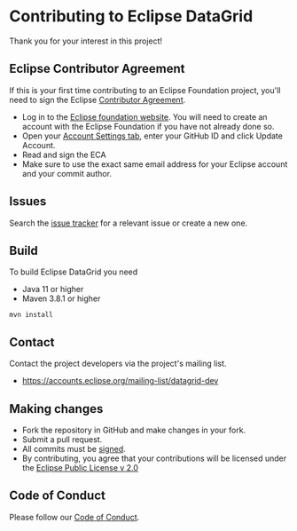 # Contributing to Eclipse DataGrid

Thank you for your interest in this project!

## Eclipse Contributor Agreement

If this is your first time contributing to an Eclipse Foundation project, you'll need to sign the Eclipse [Contributor Agreement](https://www.eclipse.org/legal/ECA.php).

- Log in to the [Eclipse foundation website](https://accounts.eclipse.org/). You will need to create an account with the Eclipse Foundation if you have not already done so.
- Open your [Account Settings tab](https://dev.eclipse.org/site_login/myaccount.php#open_tab_accountsettings), enter your GitHub ID and click Update Account.
- Read and sign the ECA
- Make sure to use the exact same email address for your Eclipse account and your commit author.

## Issues 

Search the [issue tracker](https://github.com/eclipse-datagrid/datagrid/issues) for a relevant issue or create a new one.

## Build

To build Eclipse DataGrid you need
- Java 11 or higher
- Maven 3.8.1 or higher

```
mvn install
```

## Contact

Contact the project developers via the project's mailing list.
- https://accounts.eclipse.org/mailing-list/datagrid-dev

## Making changes

- Fork the repository in GitHub and make changes in your fork.
- Submit a pull request.
- All commits must be [signed](https://docs.github.com/en/authentication/managing-commit-signature-verification/signing-commits).
- By contributing, you agree that your contributions will be licensed under the [Eclipse Public License v 2.0](https://www.eclipse.org/legal/epl-2.0/)

## Code of Conduct

Please follow our [Code of Conduct](CODE_OF_CONDUCT.md).
